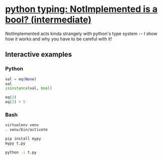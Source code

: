 # [python typing: NotImplemented is a bool? (intermediate)](https://youtu.be/5XBs_fM3Nac)

NotImplemented acts kinda strangely with python's type system -- I show how it works and why you have to be careful with it!

## Interactive examples

### Python

```python
val = eq(None)
val
isinstance(val, bool)

eq(2)
eq(2) + 5
```

### Bash

```bash
virtualenv venv
. venv/bin/activate

pip install mypy
mypy t.py

python -i t.py
```

